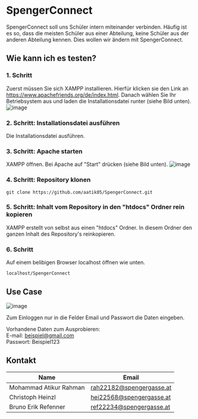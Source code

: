 # SpengerConnect

SpengerConnect soll uns Schüler intern miteinander verbinden. Häufig ist es so, dass die meisten Schüler aus einer Abteilung, keine Schüler aus der anderen Abteilung kennen. Dies wollen wir ändern mit SpengerConnect.

## Wie kann ich es testen?

### 1. Schritt
Zuerst müssen Sie sich XAMPP installieren. Hierfür klicken sie den Link an https://www.apachefriends.org/de/index.html. Danach wählen Sie Ihr Betriebsystem aus und laden die Installationsdatei runter (siehe Bild unten).
![image](https://user-images.githubusercontent.com/113604671/214062980-dc2fc235-a998-4434-be01-d64abc3c161c.png)

### 2. Schritt: Installationsdatei ausführen
Die Installationsdatei ausführen.

### 3. Schritt: Apache starten
XAMPP öffnen. Bei Apache auf "Start" drücken (siehe Bild unten).
![image](https://user-images.githubusercontent.com/113604671/214065336-65f1f48d-8aa5-457d-8988-27e08e9222e8.png)

### 4. Schritt: Repository klonen
```
git clone https://github.com/aatik05/SpengerConnect.git
```

### 5. Schritt: Inhalt vom Repository in den "htdocs" Ordner rein kopieren
XAMPP erstellt von selbst aus einen "htdocs" Ordner. In diesem Ordner den ganzen Inhalt des Repository's reinkopieren.

### 6. Schritt
Auf einem belibigen Browser localhost öffnen wie unten.
```
localhost/SpengerConnect
```

## Use Case

![image](https://user-images.githubusercontent.com/113604671/214079938-e51fa26a-1881-469f-a263-e3d456944fbd.png)

Zum Einloggen nur in die Felder Email und Passwort die Daten eingeben.

Vorhandene Daten zum Ausprobieren:
<br /> E-mail:   beispiel@gmail.com
<br /> Passwort: Beispiel123

## Kontakt

Name                    | Email
----------------------- | -------------
Mohammad Atikur Rahman  | rah22182@spengergasse.at
Christoph Heinzl        | hei22568@spengergasse.at
Bruno Erik Refenner     | ref22234@spengergasse.at

